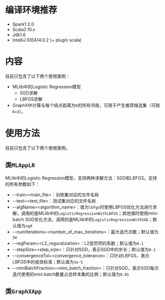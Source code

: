 
# 编译环境推荐

* Spark1.2.0
* Scala2.10.x
* Jdk1.6
* IntelliJ IDEA14.0.2 (+ plugin scala)


# 内容

目前只包含了以下两个使用案例：

* MLlib中的Logistic Regression模型
	* SGD求解
	* LBFGS求解
* GraphX中计算与每个结点距离为`K`的所有邻居，可用于产生推荐候选集（可取`K=3`）。


# 使用方法
目前只包含了以下两个使用案例。

## 类`MLAppLR`
MLlib中的Logistic Regression模型，支持两种求解方法：SGD和LBFGS。支持的所有参数如下：

* --train=<train_file>：训练集对应的文件名称
* --test=<test_file>：测试集对应的文件名称
* --algName=<algorithm_name>：值为`lbfgs`时使用LBFGS优化方法进行求解，调用的是MLlib中的`LogisticRegressionWithLBFGS`；其他值时使用mini-batch SGD优化方法，调用的是MLlib中的`LogisticRegressionWithSGD`；默认值为`sgd`
* --numIterations=<number_of_max_iterations>：最大迭代次数；默认值为`50`
* --regParam=<L2_reguralization>：L2惩罚项的系数；默认值为`0.1`
* --stepSize=<step_size>：只针对SGD，表示SGD中的步长；默认值为`0.1`
* --convergenceTol=<convergence_tolerance>：只针对LBFGS，表示LBFGS中的收敛标准；默认值为`1e-5`
* --miniBatchFraction=<mini_batch_fraction>：只针对SGD，表示SGD每次迭代使用的mini batch数量占总样本集的比例；默认值为`0.01`


## 类`GraphXApp`